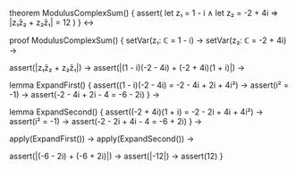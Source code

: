 theorem ModulusComplexSum() {
  assert(
    let z₁ = 1 - i ∧
    let z₂ = -2 + 4i ⇒
    |z₁z̄₂ + z₂z̄₁| = 12
  )
} ↔

proof ModulusComplexSum() {
  setVar(z₁: ℂ = 1 - i) →
  setVar(z₂: ℂ = -2 + 4i) →
  
  assert(|z₁z̄₂ + z₂z̄₁|) →
  assert(|(1 - i)(-2 - 4i) + (-2 + 4i)(1 + i)|) →
  
  lemma ExpandFirst() {
    assert((1 - i)(-2 - 4i) = -2 - 4i + 2i + 4i²) →
    assert(i² = -1) →
    assert(-2 - 4i + 2i - 4 = -6 - 2i)
  } →
  
  lemma ExpandSecond() {
    assert((-2 + 4i)(1 + i) = -2 - 2i + 4i + 4i²) →
    assert(i² = -1) →
    assert(-2 - 2i + 4i - 4 = -6 + 2i)
  } →
  
  apply(ExpandFirst()) →
  apply(ExpandSecond()) →
  
  assert(|(-6 - 2i) + (-6 + 2i)|) →
  assert(|-12|) →
  assert(12)
}